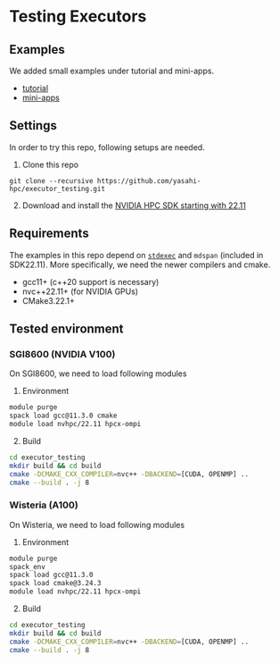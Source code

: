 # Testing Executors

## Examples
We added small examples under tutorial and mini-apps. 
* [tutorial](tutorial)
* [mini-apps](mini-apps)

## Settings
In order to try this repo, following setups are needed.
1. Clone this repo
```
git clone --recursive https://github.com/yasahi-hpc/executor_testing.git
```
2. Download and install the [NVIDIA HPC SDK starting with 22.11](https://developer.nvidia.com/nvidia-hpc-sdk-releases)

## Requirements
The examples in this repo depend on [`stdexec`](https://github.com/NVIDIA/stdexec) and `mdspan` (included in SDK22.11). 
More specifically, we need the newer compilers and cmake.
* gcc11+ (c++20 support is necessary)
* nvc++22.11+ (for NVIDIA GPUs)
* CMake3.22.1+

## Tested environment
### SGI8600 (NVIDIA V100)
On SGI8600, we need to load following modules

1. Environment
```bash
module purge
spack load gcc@11.3.0 cmake
module load nvhpc/22.11 hpcx-ompi
```

2. Build
```bash
cd executor_testing
mkdir build && cd build
cmake -DCMAKE_CXX_COMPILER=nvc++ -DBACKEND=[CUDA, OPENMP] ..
cmake --build . -j 8
```

### Wisteria (A100)
On Wisteria, we need to load following modules

1. Environment
```bash
module purge
spack_env
spack load gcc@11.3.0
spack load cmake@3.24.3
module load nvhpc/22.11 hpcx-ompi
```

2. Build
```bash
cd executor_testing
mkdir build && cd build
cmake -DCMAKE_CXX_COMPILER=nvc++ -DBACKEND=[CUDA, OPENMP] ..
cmake --build . -j 8
```
